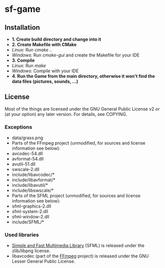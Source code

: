 sf-game
=======

## Installation
 * **1. Create build directory and change into it**
 * **2. Create Makefile with CMake**
  * *Linux:* Run *cmake ..*
  * *Windows:* Run *cmake-gui* and create the Makefile for your IDE
 * **3. Compile**
  * *Linux:* Run *make*
  * *Windows:* Compile with your IDE
 * **4. Run the Game from the main directory, otherwise it won't find the data files (pictures, sounds, ...)**

## License
Most of the things are licensed under the GNU General Public License v2 or (at your option) any later version.
For details, see COPYING.
### Exceptions
 * data/grass.png
 * Parts of the FFmpeg project (unmodified, for sources and license information see below):
  * avcodec-54.dll
  * avformat-54.dll
  * avutil-51.dll
  * swscale-2.dll
  * include/libavcodec/*
  * include/libavformat/*
  * include/libavutil/*
  * include/libswscale/*
 * Parts of the SFML project (unmodified, for sources and license information see below):
  * sfml-graphics-2.dll
  * sfml-system-2.dll
  * sfml-window-2.dll
  * include/SFML/*

### Used libraries
 * [Simple and Fast Multimedia Library](http://www.sfml-dev.org/) (SFML) is released under the zlib/libpng license.
 * libavcodec (part of the [FFmpeg](http://ffmpeg.org/) project) is released under the GNU Lesser General Public License.
